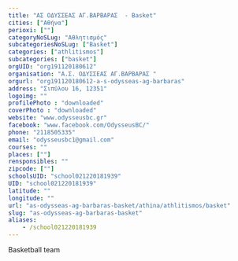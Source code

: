 ```yaml
---
title: "ΑΣ ΟΔΥΣΣΕΑΣ ΑΓ.ΒΑΡΒΑΡΑΣ  - Basket"
cities: ["Αθήνα"]
perioxi: [""]
categoryNoSLug: "Αθλητισμός"
subcategoriesNoSLug: ["Basket"]
categories: ["athlitismos"]
subcategories: ["basket"]
orgUID: "org191120180612"
organisation: "Α.Σ. ΟΔΥΣΣΕΑΣ ΑΓ.ΒΑΡΒΑΡΑΣ "
orgurl: "org191120180612-a-s-odysseas-ag-barbaras"
address: "Σιπύλου 16, 12351"
logoimg: ""
profilePhoto : "downloaded"
coverPhoto : "downloaded"
website: "www.odysseusbc.gr"
facebook: "www.facebook.com/OdysseusBC/"
phone: "2118505335"
email: "odysseusbc1@gmail.com"
courses: ""
places: [""]
rensponsibles: ""
zipcode: [""]
schoolsUID: "school021220181939"
UID: "school021220181939"
latitude: ""
longitude: ""
url: "as-odysseas-ag-barbaras-basket/athina/athlitismos/basket"
slug: "as-odysseas-ag-barbaras-basket"
aliases:
    - /school021220181939
---
```



Basketball team

